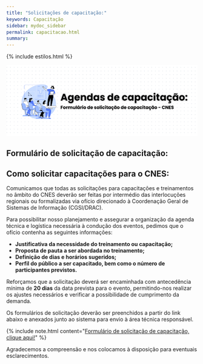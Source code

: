 ```yaml
---
title: "Solicitações de capacitação:"
keywords: Capacitação
sidebar: mydoc_sidebar
permalink: capacitacao.html
summary: 
---
```


{% include estilos.html %}


![formulario_capacitacoes](../imagens/Capacitacao/capacitacao.PNG)

## Formulário de solicitação de capacitação:

## Como solicitar capacitações para o CNES:

Comunicamos que todas as solicitações para capacitações e treinamentos no âmbito do CNES deverão ser feitas por intermédio das interlocuções regionais ou formalizadas via ofício direcionado à Coordenação Geral de Sistemas de Informação (CGSI/DRAC).

Para possibilitar nosso planejamento e assegurar a organização da agenda técnica e logística necessária à condução dos eventos, pedimos que o ofício contenha as seguintes informações:

- **Justificativa da necessidade do treinamento ou capacitação;**
- **Proposta de pauta a ser abordada no treinamento;**
- **Definição de dias e horários sugeridos;**
- **Perfil do público a ser capacitado, bem como o número de participantes previstos.**

Reforçamos que a solicitação deverá ser encaminhada com antecedência mínima de **20 dias** da data prevista para o evento, permitindo-nos realizar os ajustes necessários e verificar a possibilidade de cumprimento da demanda.

Os formulários de solicitação deverão ser preenchidos a partir do link abaixo e anexados junto ao sistema para envio à área técnica responsável.


{% include note.html content="[Formulário de solicitação de capacitação, clique aqui!](https://forms.gle/sgMSGRWfGnnSP31QA)" %}


Agradecemos a compreensão e nos colocamos à disposição para eventuais esclarecimentos.

